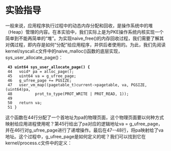 # 实验指导

一般来说，应用程序执行过程中的动态内存分配和回收，是操作系统中的堆（Heap）管理的内容。在本实验中，我们实际上是为PKE操作系统内核实现一个简单到不能再简单的“堆”。为实现naive\_free()的内存回收过程，我们需要了解其对偶过程，即内存是如何“分配”给应用程序，并供后者使用的。为此，我们先阅读kernel/syscall.c文件中的naive\_malloc()函数的底层实现，sys\_user\_allocate\_page()：

<pre class="language-c"><code class="lang-c"><strong> 43 uint64 sys_user_allocate_page() {
</strong> 44   void* pa = alloc_page();
 45   uint64 va = g_ufree_page;
 46   g_ufree_page += PGSIZE;
 47   user_vm_map((pagetable_t)current->pagetable, va, PGSIZE, (uint64)pa,
 48          prot_to_type(PROT_WRITE | PROT_READ, 1));
 49
 50   return va;
 51 }</code></pre>

这个函数在44行分配了一个首地址为pa的物理页面，这个物理页面要以何种方式映射给应用进程使用呢？第45行给出了pa对应的逻辑地址va = g\_ufree\_page，并在46行对g\_ufree\_page进行了递增操作。最后在47--48行，将pa映射给了va地址。这个过程中，g\_ufree\_page是如何定义的呢？我们可以找到它在kernel/process.c文件中的定义：

